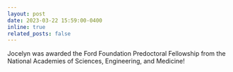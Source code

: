 ```yaml
---
layout: post
date: 2023-03-22 15:59:00-0400
inline: true
related_posts: false
---
```


Jocelyn was awarded the Ford Foundation Predoctoral Fellowship from the National Academies of Sciences, Engineering, and Medicine!
